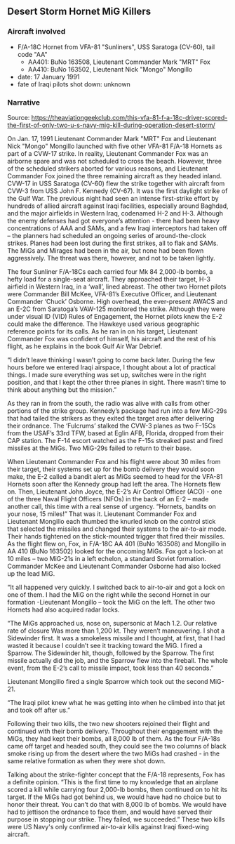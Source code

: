 ## Desert Storm Hornet MiG Killers

### Aircraft involved

- F/A-18C Hornet from VFA-81 "Sunliners", USS Saratoga (CV-60), tail code "AA"
  - AA401: BuNo 163508, Lieutenant Commander Mark "MRT" Fox
  - AA410: BuNo 163502, Lieutenant Nick "Mongo" Mongillo
- date: 17 January 1991
- fate of Iraqi pilots shot down: unknown

### Narrative

Source: <https://theaviationgeekclub.com/this-vfa-81-f-a-18c-driver-scored-the-first-of-only-two-u-s-navy-mig-kill-during-operation-desert-storm/>

On Jan. 17, 1991 Lieutenant Commander Mark "MRT" Fox and Lieutenant Nick "Mongo" Mongillo launched with five other VFA-81 F/A-18 Hornets as part of a CVW-17 strike. In reality, Lieutenant Commander Fox was an airborne spare and was not scheduled to cross the beach. However, three of the scheduled strikers aborted for various reasons, and Lieutenant Commander Fox joined the three remaining aircraft as they headed inland. CVW-17 in USS Saratoga (CV-60) flew the strike together with aircraft from CVW-3 from USS John F. Kennedy (CV-67). It was the first daylight strike of the Gulf War. The previous night had seen an intense first-strike effort by hundreds of allied aircraft against Iraqi facilities, especially around Baghdad, and the major airfields in Western Iraq, codenamed H-2 and H-3. Although the enemy defenses had got everyone’s attention - there had been heavy concentrations of AAA and SAMs, and a few Iraqi interceptors had taken off – the planners had scheduled an ongoing series of around-the-clock strikes. Planes had been lost during the first strikes, all to flak and SAMs. The MiGs and Mirages had been in the air, but none had been flown aggressively. The threat was there, however, and not to be taken lightly.

The four Sunliner F/A-18Cs each carried four Mk 84 2,000-lb bombs, a hefty load for a single-seat aircraft. They approached their target, H-3 airfield in Western Iraq, in a ‘wall’, lined abreast. The other two Hornet pilots were Commander Bill McKee, VFA-81’s Executive Officer, and Lieutenant Commander ‘Chuck’ Osborne. High overhead, the ever-present AWACS and an E-2C from Saratoga’s VAW-125 monitored the strike. Although they were under visual ID (VID) Rules of Engagement, the Hornet pilots knew the E-2 could make the difference. The Hawkeye used various geographic reference points for its calls. As he ran in on his target, Lieutenant Commander Fox was confident of himself, his aircraft and the rest of his flight, as he explains in the book Gulf Air War Debrief.

“I didn’t leave thinking I wasn’t going to come back later. During the few hours before we entered Iraqi airspace, I thought about a lot of practical things. I made sure everything was set up, switches were in the right position, and that I kept the other three planes in sight. There wasn’t time to think about anything but the mission.”

As they ran in from the south, the radio was alive with calls from other portions of the strike group. Kennedy’s package had run into a few MiG-29s that had tailed the strikers as they exited the target area after delivering their ordnance. The ‘Fulcrums’ stalked the CVW-3 planes as two F-15Cs from the USAF’s 33rd TFW, based at Eglin AFB, Florida, dropped from their CAP station. The F-14 escort watched as the F-15s streaked past and fired missiles at the MiGs. Two MiG-29s failed to return to their base.

When Lieutenant Commander Fox and his flight were about 30 miles from their target, their systems set up for the bomb delivery they would soon make, the E-2 called a bandit alert as MiGs seemed to head for the VFA-81 Hornets soon after the Kennedy group had left the area. The Hornets flew on. Then, Lieutenant John Joyce, the E-2’s Air Control Officer (ACO) - one of the three Naval Flight Officers (NFOs) in the back of an E-2 – made another call, this time with a real sense of urgency. “Hornets, bandits on your nose, 15 miles!” That was it. Lieutenant Commander Fox and Lieutenant Mongillo each thumbed the knurled knob on the control stick that selected the missiles and changed their systems to the air-to-air mode. Their hands tightened on the stick-mounted trigger that fired their missiles. As the flight flew on, Fox, in F/A-18C AA 401 (BuNo 163508) and Mongillo in AA 410 (BuNo 163502) looked for the oncoming MiGs. Fox got a lock-on at 10 miles – two MiG-21s in a left echelon, a standard Soviet formation. Commander McKee and Lieutenant Commander Osborne had also locked up the lead MiG.

“It all happened very quickly. I switched back to air-to-air and got a lock on one of them. I had the MiG on the right while the second Hornet in our formation -Lieutenant Mongillo – took the MiG on the left. The other two Hornets had also acquired radar locks.

“The MiGs approached us, nose on, supersonic at Mach 1.2. Our relative rate of closure Was more than 1,200 kt. They weren’t maneuvering. I shot a Sidewinder first. It was a smokeless missile and I thought, at first, that I had wasted it because I couldn’t see it tracking toward the MiG. I fired a Sparrow. The Sidewinder hit, though, followed by the Sparrow. The first missile actually did the job, and the Sparrow flew into the fireball. The whole event, from the E-2’s call to missile impact, took less than 40 seconds.”

Lieutenant Mongillo fired a single Sparrow which took out the second MiG-21.

“The Iraqi pilot knew what he was getting into when he climbed into that jet and took off after us.”

Following their two kills, the two new shooters rejoined their flight and continued with their bomb delivery. Throughout their engagement with the MiGs, they had kept their bombs, all 8,000 lb of them. As the four F/A-18s came off target and headed south, they could see the two columns of black smoke rising up from the desert where the two MiGs had crashed - in the same relative formation as when they were shot down.

Talking about the strike-fighter concept that the F/A-18 represents, Fox has a definite opinion. “This is the first time to my knowledge that an airplane scored a kill while carrying four 2,000-lb bombs, then continued on to hit its target. If the MiGs had got behind us, we would have had no choice but to honor their threat. You can’t do that with 8,000 lb of bombs. We would have had to jettison the ordnance to face them, and would have served their purpose in stopping our strike. They failed, we succeeded.” These two kills were US Navy's only confirmed air-to-air kills against Iraqi fixed-wing aircraft.
